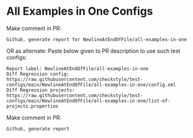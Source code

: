 # All Examples in One Configs
Make comment in PR:
```
Github, generate report for NewlineAtEndOfFile/all-examples-in-one
```
OR as alternate:
Paste below given to PR description to use such test configs:
```
Report label: NewlineAtEndOfFile/all-examples-in-one
Diff Regression config: https://raw.githubusercontent.com/checkstyle/test-configs/main/NewlineAtEndOfFile/all-examples-in-one/config.xml
Diff Regression projects: https://raw.githubusercontent.com/checkstyle/test-configs/main/NewlineAtEndOfFile/all-examples-in-one/list-of-projects.properties
```
Make comment in PR:
```
Github, generate report
```
